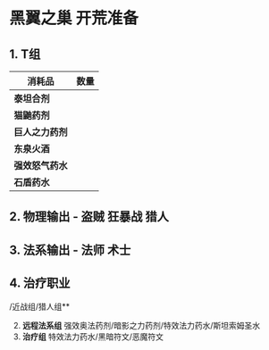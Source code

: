 # 黑翼之巢 开荒准备


## 1. **T组**
|  **消耗品** | **数量**  |
| ------------ | ------------ |
| **泰坦合剂**  |   |
| **猫鼬药剂**  |   |
| **巨人之力药剂**  |   |
| **东泉火酒**  |   |
| **强效怒气药水**  |   |
| **石盾药水**  |   |

## 2. **物理输出 - 盗贼 狂暴战 猎人**

## 3. **法系输出 - 法师 术士**

## 4. **治疗职业**

/近战组/猎人组**

   
   2. **远程法系组**
   强效奥法药剂/暗影之力药剂/特效法力药水/斯坦索姆圣水
   3. **治疗组**
   特效法力药水/黑暗符文/恶魔符文
